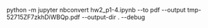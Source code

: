 python -m jupyter nbconvert hw2_p1-4.ipynb --to pdf --output tmp-52715ZF7zkhDiWBQp.pdf --output-dir . --debug